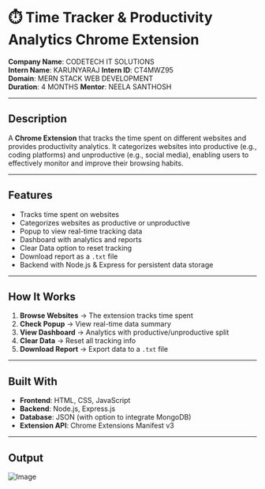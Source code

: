 # ⏱️ Time Tracker & Productivity Analytics Chrome Extension

**Company Name**: CODETECH IT SOLUTIONS  
**Intern Name**: KARUNYARAJ
**Intern ID**: CT4MWZ95  
**Domain**: MERN STACK WEB DEVELOPMENT  
**Duration**: 4 MONTHS
**Mentor**: NEELA SANTHOSH  

---

## Description

A **Chrome Extension** that tracks the time spent on different websites and provides productivity analytics. It categorizes websites into productive (e.g., coding platforms) and unproductive (e.g., social media), enabling users to effectively monitor and improve their browsing habits.

---

## Features

- Tracks time spent on websites  
- Categorizes websites as productive or unproductive  
- Popup to view real-time tracking data  
- Dashboard with analytics and reports  
- Clear Data option to reset tracking  
- Download report as a `.txt` file  
- Backend with Node.js & Express for persistent data storage  

---

## How It Works

1. **Browse Websites** → The extension tracks time spent  
2. **Check Popup** → View real-time data summary  
3. **View Dashboard** → Analytics with productive/unproductive split  
4. **Clear Data** → Reset all tracking info  
5. **Download Report** → Export data to a `.txt` file  

---

## Built With

- **Frontend**: HTML, CSS, JavaScript  
- **Backend**: Node.js, Express.js  
- **Database**: JSON (with option to integrate MongoDB)  
- **Extension API**: Chrome Extensions Manifest v3  

---

## Output

![Image](https://github.com/user-attachments/assets/0af454d6-5c87-4d38-a085-d0b98aae21cb)
